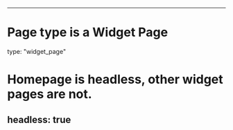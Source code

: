<!-- ---
type: widget_page
---
 -->
 ---
# Page type is a Widget Page
type: "widget_page"
# Homepage is headless, other widget pages are not.
headless: true
---
